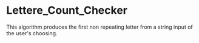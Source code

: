 # Lettere_Count_Checker
This algorithm produces the first non repeating letter from a string input of the user's choosing.
